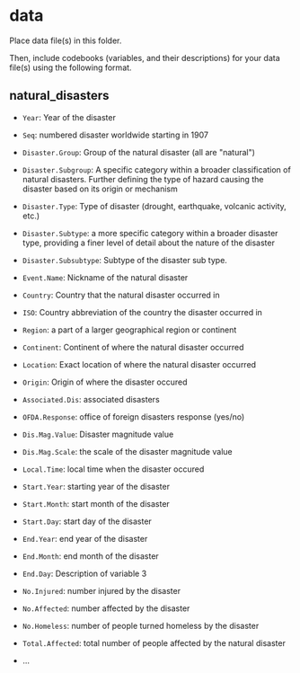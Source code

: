 # data

Place data file(s) in this folder.

Then, include codebooks (variables, and their descriptions) for your data file(s)
using the following format.

## natural_disasters

- `Year`: Year of the disaster 
- `Seq`: numbered disaster worldwide starting in 1907
- `Disaster.Group`: Group of the natural disaster (all are "natural")
- `Disaster.Subgroup`: A specific category within a broader classification of natural disasters. Further defining the type of hazard causing the disaster based on its origin or mechanism
- `Disaster.Type`: Type of disaster (drought, earthquake, volcanic activity, etc.)
- `Disaster.Subtype`: a more specific category within a broader disaster type, providing a finer level of detail about the nature of the disaster
- `Disaster.Subsubtype`: Subtype of the disaster sub type. 
- `Event.Name`: Nickname of the natural disaster 
- `Country`: Country that the natural disaster occurred in 
- `ISO`: Country abbreviation of the country the disaster occurred in 
- `Region`:  a part of a larger geographical region or continent
- `Continent`: Continent of where the natural disaster occurred 
- `Location`: Exact location of where the natural disaster occurred 
- `Origin`: Origin of where the disaster occured 
- `Associated.Dis`: associated disasters 
- `OFDA.Response`: office of foreign disasters response (yes/no)
- `Dis.Mag.Value`: Disaster magnitude value 
- `Dis.Mag.Scale`: the scale of the disaster magnitude value 
- `Local.Time`: local time when the disaster occured 
- `Start.Year`: starting year of the disaster 
- `Start.Month`: start month of the disaster 
- `Start.Day`: start day of the disaster 
- `End.Year`: end year of the disaster 
- `End.Month`: end month of the disaster 
- `End.Day`: Description of variable 3
- `No.Injured`: number injured by the disaster 
- `No.Affected`: number affected by the disaster 
- `No.Homeless`: number of people turned homeless by the disaster 
- `Total.Affected`: total number of people affected by the natural disaster 




- ...

